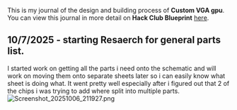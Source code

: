 <!--
  ===================    !!READ THIS NOTICE!!   ====================
  DO NOT edit this file manually. Your changes WILL BE OVERWRITTEN!
  This journal is auto generated and updated by Hack Club Blueprint.
  To edit this file, please edit your journal entries on Blueprint.
  ==================================================================
-->

This is my journal of the design and building process of **Custom VGA gpu**.  
You can view this journal in more detail on **Hack Club Blueprint** [here](https://blueprint.hackclub.com/projects/260).


## 10/7/2025 - starting Resaerch for general parts list.  

I started work on getting all the parts i need onto the schematic and will work on moving them onto separate sheets later so i can easily know what sheet is doing what.
It went pretty well especially after i figured out that 2 of the chips i was trying to add where split into multiple parts.![Screenshot_20251006_211927.png](https://blueprint.hackclub.com/user-attachments/blobs/redirect/eyJfcmFpbHMiOnsiZGF0YSI6ODM0LCJwdXIiOiJibG9iX2lkIn19--e918331082e728263e8e0d2de20716b8371ddcba/Screenshot_20251006_211927.png)
  

